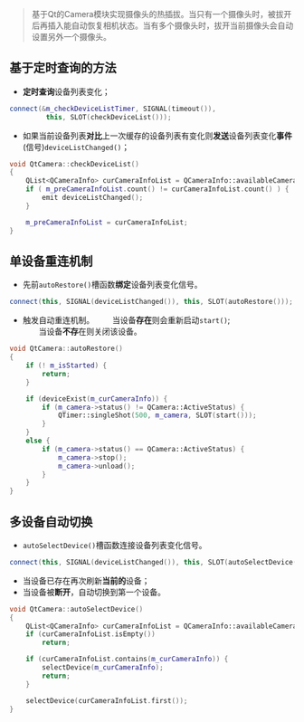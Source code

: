<!-- ---
title: Qt摄像头热插拔实现
date: 2019-08-07 22:41:222
tags: Qt
comments: true
--- -->

> 基于Qt的Camera模块实现摄像头的热插拔。当只有一个摄像头时，被拔开后再插入能自动恢复相机状态。当有多个摄像头时，拔开当前摄像头会自动设置另外一个摄像头。

## 基于定时查询的方法
* **定时查询**设备列表变化；
```cpp
connect(&m_checkDeviceListTimer, SIGNAL(timeout()), 
         this, SLOT(checkDeviceList()));
```
* 如果当前设备列表**对比**上一次缓存的设备列表有变化则**发送**设备列表变化**事件**(信号)`deviceListChanged()`；
```cpp
void QtCamera::checkDeviceList()
{
    QList<QCameraInfo> curCameraInfoList = QCameraInfo::availableCameras();
    if ( m_preCameraInfoList.count() != curCameraInfoList.count() ) {
        emit deviceListChanged();
    }

    m_preCameraInfoList = curCameraInfoList;
}
```

## 单设备重连机制
* 先前`autoRestore()`槽函数**绑定**设备列表变化信号。
```cpp
connect(this, SIGNAL(deviceListChanged()), this, SLOT(autoRestore()));
```
* 触发自动重连机制。
&emsp;&emsp;当设备**存在**则会重新启动`start()`;  
&emsp;&emsp;当设备**不存**在则关闭该设备。  
```cpp
void QtCamera::autoRestore()
{
    if (! m_isStarted) {
        return;
    }

    if (deviceExist(m_curCameraInfo)) {
        if (m_camera->status() != QCamera::ActiveStatus) {
            QTimer::singleShot(500, m_camera, SLOT(start()));
        }
    }
    else {
        if (m_camera->status() == QCamera::ActiveStatus) {
            m_camera->stop();
            m_camera->unload();
        }
    }
}
```

## 多设备自动切换
* `autoSelectDevice()`槽函数连接设备列表变化信号。
```cpp
connect(this, SIGNAL(deviceListChanged()), this, SLOT(autoSelectDevice()));
```

* 当设备已存在再次刷新**当前的**设备；
* 当设备被**断开**，自动切换到第一个设备。
```cpp
void QtCamera::autoSelectDevice()
{
    QList<QCameraInfo> curCameraInfoList = QCameraInfo::availableCameras();
    if (curCameraInfoList.isEmpty())
        return;

    if (curCameraInfoList.contains(m_curCameraInfo)) {
        selectDevice(m_curCameraInfo);
        return;
    }

    selectDevice(curCameraInfoList.first());
}
```


